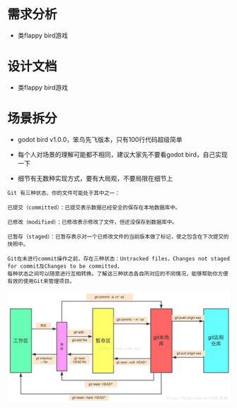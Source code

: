 # 需求分析

- 类flappy bird游戏

# 设计文档

- 类flappy bird游戏

# 场景拆分

- godot bird v1.0.0，笨鸟先飞版本，只有100行代码超级简单

- 每个人对场景的理解可能都不相同，建议大家先不要看godot bird，自己实现一下

- 细节有无数种实现方式，要有大局观，不要局限在细节上

```
Git 有三种状态，你的文件可能处于其中之一：

已提交（committed）：已提交表示数据已经安全的保存在本地数据库中。

已修改（modified）：已修改表示修改了文件，但还没保存到数据库中。

已暂存（staged）：已暂存表示对一个已修改文件的当前版本做了标记，使之包含在下次提交的快照中。

Git在未进行commit操作之前，存在三种状态：Untracked files，Changes not staged for commit及Changes to be committed，
每种状态之间可以随意进行互相转换。了解这三种状态各自所对应的不同情况，能够帮助你方便有效的使用Git来管理项目。
```

![Image text](image/205/205-0.png)
